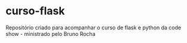 # curso-flask
Repositório criado para  acompanhar o curso de flask e python da code show - ministrado pelo Bruno Rocha

